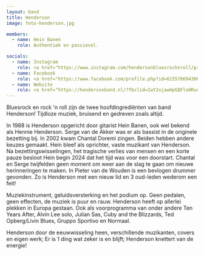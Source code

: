 ```yaml
---
layout: band
title: Henderson
image: foto-henderson.jpg

members:
  - name: Hein Banen
    role: Authentiek en passievol.

socials:
  - name: Instagram 
    role: <a href="https://www.instagram.com/hendersonbluesrocknroll/profilecard/?igsh=Y3M1dW82NG8xYnNq">Hendersonbluesrocknroll</a>
  - name: Facebook
    role: <a href="https://www.facebook.com/profile.php?id=61557669430621&rdid=dnOsXMwLGONypgUa&share_url=https%3A%2F%2Fwww.facebook.com%2Fshare%2F19QorfHJDC%2F">Hendersonbluesrocknroll</a>
  - name: Website
    role: <a href="https://hendersonband.nl/?fbclid=IwY2xjawHpGQFleHRuA2FlbQIxMAABHbG2SfvdDe_zigQ0NHB_WqSqL1c-3ysjIVjq3o0KoU4z3LoZv74zJ_Qujw_aem_h5fXGpCoTL3DXmT2V62FEw">Henderson</a>
---
```


Bluesrock en rock 'n roll zijn de twee hoofdingrediënten van band Henderson! Tijdloze muziek, bruisend en gedreven zoals altijd.

In 1988 is Henderson opgericht door gitarist Hein Banen, ook wel bekend als Hennie Henderson. Serge van de Akker was er als bassist in de originele bezetting bij. In 2002 kwam Chantal Doremi zingen. Beiden hebben andere keuzes gemaakt. Hein bleef als oprichter, vaste muzikant van Henderson. Na bezettingswisselingen, het tragische verlies van mensen en een korte pauze besloot Hein begin 2024 dat het tijd was voor een doorstart. Chantal en Serge twijfelden geen moment om weer aan de slag te gaan om nieuwe herinneringen te maken. In Pieter van de Wouden is een bevlogen drummer gevonden. Zo is Henderson met een nieuw lid en 3 oud-leden wederom een feit!

Muziekinstrument, geluidsversterking en het podium op. Geen pedalen, geen effecten, de muziek is puur en rauw. Henderson heeft op allerlei plekken in Europa gestaan. Ook als voorprogramma van onder andere Ten Years After, Alvin Lee solo, Julian Sas, Cuby and the Blizzards, Ted Opberg/Livin Blues, Gruppo Sportivo en Normaal. 

Henderson door de eeuwwisseling heen, verschillende muzikanten, covers en eigen werk; Er is 1 ding wat zeker is en blijft; Henderson knettert van de energie!
